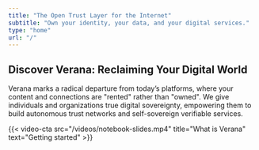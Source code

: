 ```yaml
---
title: "The Open Trust Layer for the Internet"
subtitle: "Own your identity, your data, and your digital services."
type: "home"
url: "/"
---
```


## Discover Verana: Reclaiming Your Digital World

Verana marks a radical departure from today’s platforms, where your content and connections are "rented" rather than "owned". We give individuals and organizations true digital sovereignty, empowering them to build autonomous trust networks and self-sovereign verifiable services.

{{< video-cta src="/videos/notebook-slides.mp4" title="What is Verana" text="Getting started" >}}
